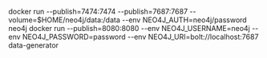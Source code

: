 docker run --publish=7474:7474 --publish=7687:7687 --volume=$HOME/neo4j/data:/data --env NEO4J_AUTH=neo4j/password neo4j
docker run --publish=8080:8080  --env NEO4J_USERNAME=neo4j --env NEO4J_PASSWORD=password --env NEO4J_URI=bolt://localhost:7687 data-generator